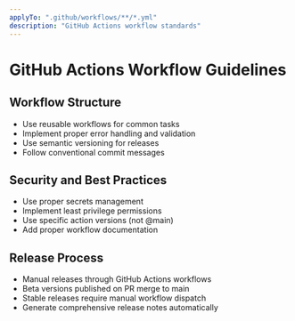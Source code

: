 ```yaml
---
applyTo: ".github/workflows/**/*.yml"
description: "GitHub Actions workflow standards"
---
```


# GitHub Actions Workflow Guidelines

## Workflow Structure

- Use reusable workflows for common tasks
- Implement proper error handling and validation
- Use semantic versioning for releases
- Follow conventional commit messages

## Security and Best Practices

- Use proper secrets management
- Implement least privilege permissions
- Use specific action versions (not @main)
- Add proper workflow documentation

## Release Process

- Manual releases through GitHub Actions workflows
- Beta versions published on PR merge to main
- Stable releases require manual workflow dispatch
- Generate comprehensive release notes automatically
